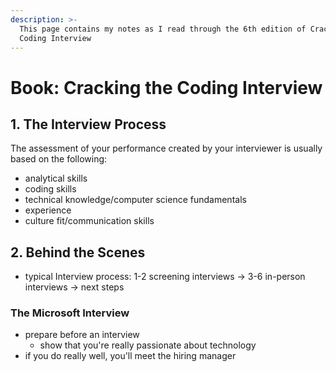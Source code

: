 ```yaml
---
description: >-
  This page contains my notes as I read through the 6th edition of Cracking the
  Coding Interview
---
```


# Book: Cracking the Coding Interview

## 1. The Interview Process

The assessment of your performance created by your interviewer is usually based on the following:

* analytical skills
* coding skills
* technical knowledge/computer science fundamentals
* experience
* culture fit/communication skills

## 2. Behind the Scenes

* typical Interview process: 1-2 screening interviews -&gt; 3-6 in-person interviews -&gt; next steps

### The Microsoft Interview

* prepare before an interview
  * show that you're really passionate about technology
* if you do really well, you'll meet the hiring manager

